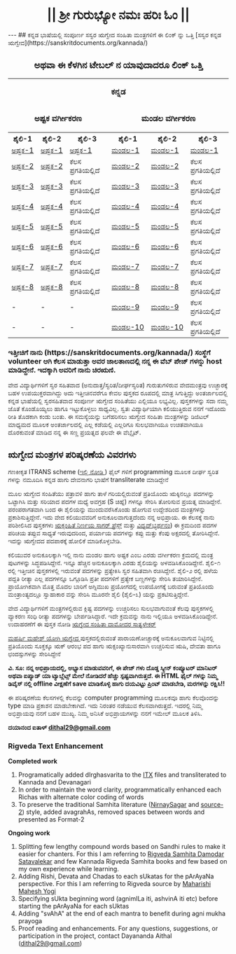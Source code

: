 <center><h1>|| ಶ್ರೀ ಗುರುಭ್ಯೋ ನಮಃ  ಹರಿಃ ಓಂ ||</h1></center>
---
## ಕನ್ನಡ ಭಾಷೆಯಲ್ಲಿ ಸಂಪೂರ್ಣ ಸಸ್ವರ ಋಗ್ವೇದ ಸಂಹಿತಾ ಮಂತ್ರಗಳಿಗೆ ಈ ಲಿಂಕ್ ನ್ನು ಒತ್ತಿ  [ಸಸ್ವರ ಕನ್ನಡ ಋಗ್ವೇದ](https://sanskritdocuments.org/kannada/)

<center><h2>ಅಥವಾ ಈ ಕೆಳಗಿನ ಟೇಬಲ್ ನ ಯಾವುದಾದರೂ ಲಿಂಕ್ ಒತ್ತಿ</h2></center>

<table style="width:100%">
<tr valign="top">
	<td colspan="6">
		<p align="center"><font size="2" style="font-size: 14pt"><b>ಕನ್ನಡ</b></font></p>
	</td>
</tr>
<tr valign="top">
	<td colspan="3">
		<p align="center"><font size="2" style="font-size: 14pt"><b>ಅಷ್ಟಕ ವರ್ಗೀಕರಣ</b></font></p>
	</td>
	<td colspan="3">
		<p align="center"><font size="2" style="font-size: 14pt"><b>ಮಂಡಲ ವರ್ಗೀಕರಣ</b></font></p>
	</td>
</tr>
<tr>
	<th>ಶೈಲಿ-1</th> 
	<th>ಶೈಲಿ-2</th>
	<th>ಶೈಲಿ-3</th>
	<th>ಶೈಲಿ-1</th> 
	<th>ಶೈಲಿ-2</th>
	<th>ಶೈಲಿ-3</th> 
</tr>
  <tr>
    <td><a href="https://sanskritdocuments.org/doc_veda/RVAKF1-1.html">ಅಷ್ಟಕ-1</a></td>
    <td><a href="https://sanskritdocuments.org/doc_veda/RVAKF2-1.html">ಅಷ್ಟಕ-1</a></td>
	<td><a href="https://daithal.github.io/saswara-rigveda/Rigveda/RVAKF3-1.html">ಅಷ್ಟಕ-1</a></td>
    <td><a href="https://sanskritdocuments.org/doc_veda/RVMKF1-1.html">ಮಂಡಲ-1</a></td>
    <td><a href="https://sanskritdocuments.org/doc_veda/RVMKF2-1.html">ಮಂಡಲ-1</a></td>
	<td><a href="https://daithal.github.io/saswara-rigveda/Rigveda/RVMKF3-1.html">ಮಂಡಲ-1</a></td>
  </tr>
  <tr>
    <td><a href="https://sanskritdocuments.org/doc_veda/RVAKF1-2.html">ಅಷ್ಟಕ-2</a></td>
    <td><a href="https://sanskritdocuments.org/doc_veda/RVAKF2-2.html">ಅಷ್ಟಕ-2</a></td>
	<td>ಕೆಲಸ ಪ್ರಗತಿಯಲ್ಲಿದೆ</td>
    <td><a href="https://sanskritdocuments.org/doc_veda/RVMKF1-2.html">ಮಂಡಲ-2</a></td>
    <td><a href="https://sanskritdocuments.org/doc_veda/RVMKF2-2.html">ಮಂಡಲ-2</a></td>
	<td>ಕೆಲಸ ಪ್ರಗತಿಯಲ್ಲಿದೆ</td>
  </tr>
  <tr>
    <td><a href="https://sanskritdocuments.org/doc_veda/RVAKF1-3.html">ಅಷ್ಟಕ-3</a></td>
    <td><a href="https://sanskritdocuments.org/doc_veda/RVAKF2-3.html">ಅಷ್ಟಕ-3</a></td>
	<td>ಕೆಲಸ ಪ್ರಗತಿಯಲ್ಲಿದೆ</td>
    <td><a href="https://sanskritdocuments.org/doc_veda/RVMKF1-3.html">ಮಂಡಲ-3</a></td>
    <td><a href="https://sanskritdocuments.org/doc_veda/RVMKF2-3.html">ಮಂಡಲ-3</a></td>
	<td>ಕೆಲಸ ಪ್ರಗತಿಯಲ್ಲಿದೆ</td>
  </tr>
  <tr>
    <td><a href="https://sanskritdocuments.org/doc_veda/RVAKF1-4.html">ಅಷ್ಟಕ-4</a></td>
    <td><a href="https://sanskritdocuments.org/doc_veda/RVAKF2-4.html">ಅಷ್ಟಕ-4</a></td>
	<td>ಕೆಲಸ ಪ್ರಗತಿಯಲ್ಲಿದೆ</td>
    <td><a href="https://sanskritdocuments.org/doc_veda/RVMKF1-4.html">ಮಂಡಲ-4</a></td>
    <td><a href="https://sanskritdocuments.org/doc_veda/RVMKF2-4.html">ಮಂಡಲ-4</a></td>
	<td>ಕೆಲಸ ಪ್ರಗತಿಯಲ್ಲಿದೆ</td>
  </tr>
  <tr>
    <td><a href="https://sanskritdocuments.org/doc_veda/RVAKF1-5.html">ಅಷ್ಟಕ-5</a></td>
    <td><a href="https://sanskritdocuments.org/doc_veda/RVAKF2-5.html">ಅಷ್ಟಕ-5</a></td>
	<td>ಕೆಲಸ ಪ್ರಗತಿಯಲ್ಲಿದೆ</td>
    <td><a href="https://sanskritdocuments.org/doc_veda/RVMKF1-5.html">ಮಂಡಲ-5</a></td>
    <td><a href="https://sanskritdocuments.org/doc_veda/RVMKF2-5.html">ಮಂಡಲ-5</a></td>
	<td>ಕೆಲಸ ಪ್ರಗತಿಯಲ್ಲಿದೆ</td>
  </tr>
  <tr>
    <td><a href="https://sanskritdocuments.org/doc_veda/RVAKF1-6.html">ಅಷ್ಟಕ-6</a></td>
    <td><a href="https://sanskritdocuments.org/doc_veda/RVAKF2-6.html">ಅಷ್ಟಕ-6</a></td>
	<td>ಕೆಲಸ ಪ್ರಗತಿಯಲ್ಲಿದೆ</td>
    <td><a href="https://sanskritdocuments.org/doc_veda/RVMKF1-6.html">ಮಂಡಲ-6</a></td>
    <td><a href="https://sanskritdocuments.org/doc_veda/RVMKF2-6.html">ಮಂಡಲ-6</a></td>
	<td>ಕೆಲಸ ಪ್ರಗತಿಯಲ್ಲಿದೆ</td>
  </tr>
  <tr>
    <td><a href="https://sanskritdocuments.org/doc_veda/RVAKF1-7.html">ಅಷ್ಟಕ-7</a></td>
    <td><a href="https://sanskritdocuments.org/doc_veda/RVAKF2-7.html">ಅಷ್ಟಕ-7</a></td>
	<td>ಕೆಲಸ ಪ್ರಗತಿಯಲ್ಲಿದೆ</td>
    <td><a href="https://sanskritdocuments.org/doc_veda/RVMKF1-7.html">ಮಂಡಲ-7</a></td>
    <td><a href="https://sanskritdocuments.org/doc_veda/RVMKF2-7.html">ಮಂಡಲ-7</a></td>
	<td>ಕೆಲಸ ಪ್ರಗತಿಯಲ್ಲಿದೆ</td>
  </tr>
  <tr>
    <td><a href="https://sanskritdocuments.org/doc_veda/RVAKF1-8.html">ಅಷ್ಟಕ-8</a></td>
    <td><a href="https://sanskritdocuments.org/doc_veda/RVAKF2-8.html">ಅಷ್ಟಕ-8</a></td>
	<td>ಕೆಲಸ ಪ್ರಗತಿಯಲ್ಲಿದೆ</td>
    <td><a href="https://sanskritdocuments.org/doc_veda/RVMKF1-8.html">ಮಂಡಲ-8</a></td>
    <td><a href="https://sanskritdocuments.org/doc_veda/RVMKF2-8.html">ಮಂಡಲ-8</a></td>
	<td>ಕೆಲಸ ಪ್ರಗತಿಯಲ್ಲಿದೆ</td>
  </tr>
  <tr>
    <td>-</td>
    <td>-</td>
	<td>-</td>
    <td><a href="https://sanskritdocuments.org/doc_veda/RVMKF1-9.html">ಮಂಡಲ-9</a></td>
    <td><a href="https://sanskritdocuments.org/doc_veda/RVMKF2-9.html">ಮಂಡಲ-9</a></td>
	<td>ಕೆಲಸ ಪ್ರಗತಿಯಲ್ಲಿದೆ</td>
  </tr>
  <tr>
    <td>-</td>
    <td>-</td>
	<td>-</td>
    <td><a href="https://sanskritdocuments.org/doc_veda/RVMKF1-10.html">ಮಂಡಲ-10</a></td>
    <td><a href="https://sanskritdocuments.org/doc_veda/RVMKF2-10.html">ಮಂಡಲ-10</a></td>
	<td>ಕೆಲಸ ಪ್ರಗತಿಯಲ್ಲಿದೆ</td>
  </tr>
</table>

<h3>ಇತ್ತೀಚಿಗೆ ನಾನು (https://sanskritdocuments.org/kannada/) ಸಂಸ್ಥೆಗೆ volunteer ಆಗಿ ಕೆಲಸ ಮಾಡುತ್ತಾ ಅವರ ಜಾಲತಾಣದಲ್ಲಿ ನನ್ನ ಈ ವೆಬ್ ಪೇಜ್ ಗಳನ್ನು host ಮಾಡಿದ್ದೇನೆ. ಇದಕ್ಕಾಗಿ ಅವರಿಗೆ ನಾನು ಚಿರಋಣಿ.</h3>

ವೇದ ವಿದ್ಯಾರ್ಥಿಗಳಿಗೆ ಸ್ವರ ಸಹಿತವಾದ (ಅನುದಾತ್ತ/ಸ್ವರಿತ/ದೀರ್ಘಸ್ವರಿತ) ಗುರುತುಗಳಿರುವ ವೇದಮಂತ್ರವು ಉಚ್ಛಾರಕ್ಕೆ ಬಹಳ ಉಪಯುಕ್ತರವಾಗಿದ್ದು ಅದು ಇತ್ತೀಚಿನವರೆಗೂ ಕೇವಲ ಪುಸ್ತಕದ ರೂಪದಲ್ಲಿ ಮಾತ್ರ ಸಿಗುತ್ತಿದ್ದು ಅಂತರ್ಜಾಲದಲ್ಲಿ ಕನ್ನಡ ಭಾಷೆಯಲ್ಲಿ ಸ್ವರಸಹಿತವಾದ ಸಂಪೂರ್ಣ ಋಗ್ವೇದ ಸಂಹಿತೆಯು ಎಲ್ಲಿಯೂ ಲಭ್ಯವಿಲ್ಲ. ಪುಸ್ತಕಗಳನ್ನು ಸದಾ ನಮ್ಮ ಜೊತೆ ಕೊಂಡೊಯ್ಯಲು ಹಾಗೂ ಇಟ್ಟುಕೊಳ್ಳಲು ಸಾಧ್ಯವಿಲ್ಲ. ಸ್ವತಃ ವಿದ್ಯಾರ್ಥಿಯಾಗಿ ಕಲಿಯುತ್ತಿರುವ ನನಗೆ ಇದೊಂದು ರೀತಿ ತೊಡಕಾಗಿ ಕಂಡು ಬಂತು. ಈ ಸಮಸ್ಯೆಯನ್ನು ಬಗೆಹರಿಸಲು ಋಗ್ವೇದ ಸಂಹಿತಾ ಮಂತ್ರಗಳನ್ನು ಡಿಜಿಟಲ್ ಮಾಧ್ಯಮದ ಮೂಲಕ ಅಂತರ್ಜಾಲದಲ್ಲಿ ಎಲ್ಲ ಕಡೆಯಲ್ಲಿ ಎಲ್ಲರಿಗೂ ಸುಲಭವಾಗಿಯೂ ಉಚಿತವಾಗಿಯೂ ದೊರಕುವಂತೆ ಮಾಡಿದ ನನ್ನ ಈ ಸಣ್ಣ ಪ್ರಯತ್ನದ ಫಲವೇ ಈ ವೆಬ್ಸೈಟ್.

## ಋಗ್ವೇದ ಮಂತ್ರಗಳ ಪರಿಷ್ಕರಣೆಯ ವಿವರಗಳು
ಗಣಕೀಕೃತ  ITRANS scheme ([ಇಲ್ಲಿ ನೋಡಿ ](https://sanskritdocuments.org/doc_veda)) ಫೈಲ್ ಗಳಿಗೆ programming ಮೂಲಕ ದೀರ್ಘ ಸ್ವರಿತ ಗಳನ್ನು ನಮೂದಿಸಿ ಕನ್ನಡ  ಹಾಗು ದೇವನಾಗರಿ ಭಾಷೆಗೆ transliterate ಮಾಡಿದ್ದೇನೆ

ಮೂಲ ಋಗ್ವೇದ ಸಂಹಿತೆಯು ಪತ್ರಾವಳಿ ಹಾಗು ತಾಳೆ ಗರಿಯಲ್ಲಿರುವಂತೆ ಪ್ರತಿಯೊಂದು ಋಕ್ಕಿನಲ್ಲೂ ಪದಗಳನ್ನು ಒಟ್ಟಾಗಿಸಿ ಮತ್ತು ಸರಿಯಾದ ಪದಗಳ ಮಧ್ಯೆ ಅವಗ್ರಹ (S ಚಿಹ್ನೆ) ಗಳನ್ನೂ ಸೇರಿಸಿ ತೋರಿಸುವ ಪ್ರಯತ್ನ ಮಾಡಿದ್ದೇನೆ. ಪರಂಪರಾಗತವಾಗಿ ಬಂದ ಈ ಶೈಲಿಯನ್ನು ಮುಂದುವರೆಸಿಕೊಂಡು ಹೋಗುವ ಉದ್ದೇಶದಿಂದ ಮಂತ್ರಗಳನ್ನು ಪ್ರಕಾಶಿಸುತ್ತಿದ್ದೇನೆ. ಇದು ವೇದ ಕಲಿಯುವವರಿಗೆ ಅನುಕೂಲವಾಗುತ್ತದೆಂದು ನನ್ನ ಅಭಿಪ್ರಾಯ. ಈ ಕೆಲಸಕ್ಕೆ ನಾನು ಪರಿಶೀಲಿಸಿದ ಪುಸ್ತಕಗಳು [ಋಕ್ಸಂಹಿತೆ ನಿರ್ಣಯ ಸಾಗರ್ ಪ್ರೆಸ್ಸ್](https://archive.org/details/RikSamhitaDamagedAndTornNirnayaSagarPress/page/n115/mode/2up) ಮತ್ತು [ವಿದ್ವದ್‌ಭ್ಯರ್ಥನಂ](https://archive.org/details/in.ernet.dli.2015.406020)) ಈ ಕ್ರಮದಿಂದ ಪದಗಳ ಪರಿಚಯ ತಪ್ಪುವ ಸಾಧ್ಯತೆ ಇರುವುದರಿಂದ, ಪರ್ಯಾಯ ಪದಗಳನ್ನು ಕಪ್ಪು ಮತ್ತು ಕೆಂಪು ಅಕ್ಷರದಲ್ಲಿ ತೋರಿಸಿದ್ದೇನೆ. ಇದನ್ನು ಋಗ್ವೇದದ ಪದಪಾಠಕ್ಕೆ ಹೋಲಿಕೆ ಮಾಡಿಕೊಳ್ಳಬೇಡಿ.

ಕಲಿಯುವರ ಅನುಕೂಲಕ್ಕಾಗಿ ಇಲ್ಲಿ ನಾನು ಮಂಡಲ ಹಾಗು ಅಷ್ಟಕ ಎಂಬ ಎರಡು ವರ್ಗೀಕರಣ ಕ್ರಮದಲ್ಲಿ ಮಂತ್ರ ಪುಟಗಳನ್ನು ಸಿದ್ಧಪಡಿಸಿದ್ದೇನೆ. ಇನ್ನೂ ಹೆಚ್ಚಿನ ಅನುಕೂಲಕ್ಕಾಗಿ ಎರಡು ಶೈಲಿಯನ್ನು ಅಳವಡಿಸಿಕೊಂಡಿದ್ದೇನೆ. ಶೈಲಿ-೧ ರಲ್ಲಿ ಇತ್ತೀಚಿನ ಪುಸ್ತಕಗಳಲ್ಲಿ ಇರುವಂತೆ ಪದಗಳನ್ನು ಪ್ರತ್ಯೇಕಿಸಿ ಸ್ವರ ಸಹಿತವಾಗಿ ರಚಿಸಿದ್ದೇನೆ. ಶೈಲಿ-೨ ರಲ್ಲಿ ಹಳೆಯ ಪದ್ದತಿ ರೀತ್ಯಾ ಎಲ್ಲ ಪದಗಳನ್ನೂ ಒಗ್ಗೂಡಿಸಿ ಪ್ರತೀ ಪದಗಳಿಗೆ ಪ್ರತ್ಯೇಕ ಬಣ್ಣಗಳನ್ನು ಸೇರಿಸಿ ತಯಾರಿಸಿದ್ದೇನೆ. ಪ್ರಾಯೋಗಿಕವಾಗಿ ಮೊತ್ತ ಮೊದಲ ಬಾರಿಗೆ ಅಗ್ನಿಮುಖ ಪ್ರಯೋಗದಲ್ಲಿ ಉಪಯೋಗಕ್ಕೆ ಬರುವಂತೆ ಪ್ರತಿಯೊಂದು ಮಂತ್ರಾಂತ್ಯದಲ್ಲೂ ಸ್ವಾಹಾಕಾರ ವನ್ನು ಸೇರಿಸಿ ಮೂರನೇ ಶೈಲಿ (ಶೈಲಿ-೩) ಯನ್ನು ಪ್ರಕಟಿಸುತ್ತಿದ್ದೇನೆ.

ವೇದ ವಿದ್ಯಾರ್ಥಿಗಳಿಗೆ ಮಂತ್ರಗಳಲ್ಲಿರುವ ಕ್ಲಿಷ್ಟ ಪದಗಳನ್ನು ಉಚ್ಚರಿಸಲು ಸುಲಭವಾಗುವಂತೆ ಕೆಲವು ಪುಸ್ತಕಗಳಲ್ಲಿ ವ್ಯಾಕರಣ ಸಂಧಿ ರೀತ್ಯಾ ಪದಗಳನ್ನು ಬೇರ್ಪಡಿಸಿದ್ದಾರೆ. ಇದೇ ಕ್ರಮವನ್ನು ನಾನು ಇಲ್ಲಿಯೂ ಅಳವಡಿಸಿಕೊಂಡಿದ್ದೇನೆ. ಉದಾಹರಣೆಗೆ ಈ ಪುಸ್ತಕ ನೋಡಿ [ಋಗ್ವೇದ ಸಂಹಿತಾ ದಾಮೋದರ ಸಾತ್ವಳೇಕರ್](https://archive.org/details/OhON_rigveda-samhita-damodar-satavalekar)

[ಮಹರ್ಷಿ ಮಹೇಶ್ ಯೋಗಿ ಋಗ್ವೇದ ](http://vedicreserve.miu.edu/rk_veda.htm) ಪುಸ್ತಕದಲ್ಲಿರುವಂತೆ ಪಾರಾಯಣೋಚ್ಚಾರಕ್ಕೆ ಅನುಕೂಲವಾಗುವ ನಿಟ್ಟಿನಲ್ಲಿ ಪ್ರತಿಯೊಂದು ಸೂಕ್ತಕ್ಕೂ ಋಕ್ ಆರಂಭ ಪದ ಹಾಗು ಋಕ್ಸಂಖ್ಯಾನುಸಾರವಾಗಿ ಉಚ್ಚರಿಸುವ ಋಷಿ, ದೇವತಾ ಹಾಗೂ ಛಂದಸ್ಸುಗಳನ್ನು ಸೇರಿಸಿದ್ದೇನೆ

**ವಿ. ಸೂ: ನನ್ನ ಅಭಿಪ್ರಾಯದಲ್ಲಿ, ಅಭ್ಯಾಸ ಮಾಡುವವರಿಗೆ, ಈ ಪೇಜ್ ಗಳು ದೊಡ್ಡ ಸ್ಕ್ರೀನ್ ಕಂಪ್ಯೂಟರ್ ಮಾನಿಟರ್ ಅಥವಾ ಐಪ್ಯಾಡ್ ಯಾ ಟ್ಯಾಬ್ಲೆಟ್ಸ್ ಮೇಲೆ ನೋಡಿದರೆ ಹೆಚ್ಚು ಸ್ಪಷ್ಟವಾಗಿರುತ್ತದೆ.  ಈ HTML ಫೈಲ್ ಗಳನ್ನು  ನಿಮ್ಮ ಡಿವೈಸ್ ನಲ್ಲಿ offline ವೀಕ್ಷಣೆಗೆ save ಮಾಡಿಕೊಳ್ಳಿ ಹಾಗು ದಯವಿಟ್ಟು ಪ್ರಿಂಟ್ ಮಾಡಬೇಡಿ, ಮರಗಳನ್ನು ರಕ್ಷಿಸಿ!!**

ಈ ಪರಿಷ್ಕರಣೆಯ ಕೆಲಸಗಳಲ್ಲಿ ಕೆಲವನ್ನು computer programming ಮೂಲಕವೂ ಹಾಗು ಕೆಲವೊಂದನ್ನು type ಮಾಡಿ ಪ್ರಕಾಶನ ಮಾಡಬೇಕಾಗಿದೆ. ಇದು ನಿರಂತರ ನಡೆಯುವ ಕೆಲಸವಾಗಿರುತ್ತದೆ. ಇದರಲ್ಲಿ ನಿಮ್ಮ ಅಭಿಪ್ರಾಯವು ನನಗೆ ಬಹಳ ಮುಖ್ಯ. ನಿಮ್ಮ ಅನಿಸಿಕೆ ಅಭಿಪ್ರಾಯಗಳನ್ನು ನನಗೆ ಇಮೇಲ್ ಮೂಲಕ ತಿಳಿಸಿ.

**ದಯಾನಂದ ಐತಾಳ್ <dithal29@gmail.com>**

### Rigveda Text Enhancement
**Completed work**
1.	Programatically added dIrghasvarita to the [ITX](https://sanskritdocuments.org/doc_veda/) files and transliterated to Kannada and Devanagari
2.	In order to maintain the word clarity, programmatically enhanced each Richas with alternate color coding of words
3.	To preserve the traditional Samhita literature ([NirnaySagar](https://archive.org/details/RikSamhitaDamagedAndTornNirnayaSagarPress/page/n115/mode/2up) and [source-2](https://archive.org/details/in.ernet.dli.2015.406020)) style, added avagrahAs, removed spaces between words and presented as Format-2

**Ongoing work**
1.	Splitting few lengthy compound words based on Sandhi rules to make it easier for chanters. For this I am referring to [Rigveda Samhita Damodar Satavalekar](https://archive.org/details/OhON_rigveda-samhita-damodar-satavalekar) and few Kannada Rigveda Samhita books and few based on my own experience while learning.
2.	Adding Rishi, Devata and Chadas to each sUkatas for the pArAyaNa perspective. For this I am referring to Rigveda source by [Maharishi Mahesh Yogi](http://vedicreserve.miu.edu/rk_veda.htm)
3.	Specifying sUkta beginning word (agnimILa iti, ashvinA iti etc) before starting the pArAyaNa for each sUktas
4.	Adding "svAhA" at the end of each mantra to benefit during agni mukha prayoga
5.	Proof reading and enhancements. For any questions, suggestions, or participation in the project, contact Dayananda Aithal (dithal29@gmail.com)
